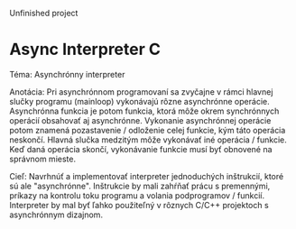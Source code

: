 Unfinished project

# Async Interpreter C
Téma: Asynchrónny interpreter

Anotácia: Pri asynchrónnom programovaní sa zvyčajne v rámci hlavnej slučky programu (mainloop) vykonávajú rôzne asynchrónne operácie. Asynchrónna funkcia je potom funkcia, ktorá môže okrem synchrónnych operácií obsahovať aj asynchrónne. Vykonanie asynchrónnej operácie potom znamená pozastavenie / odloženie celej funkcie, kým táto operácia neskončí. Hlavná slučka medzitým môže vykonávať iné operácia / funkcie. Keď daná operácia skončí, vykonávanie funkcie musí byť obnovené na správnom mieste.

Cieľ: Navrhnúť a implementovať interpreter jednoduchých inštrukcií, ktoré sú ale "asynchrónne". Inštrukcie by mali zahŕňať prácu s premennými, príkazy na kontrolu toku programu a volania podprogramov / funkcií. Interpreter by mal byť ľahko použiteľný v rôznych C/C++ projektoch s asynchrónnym dizajnom.
